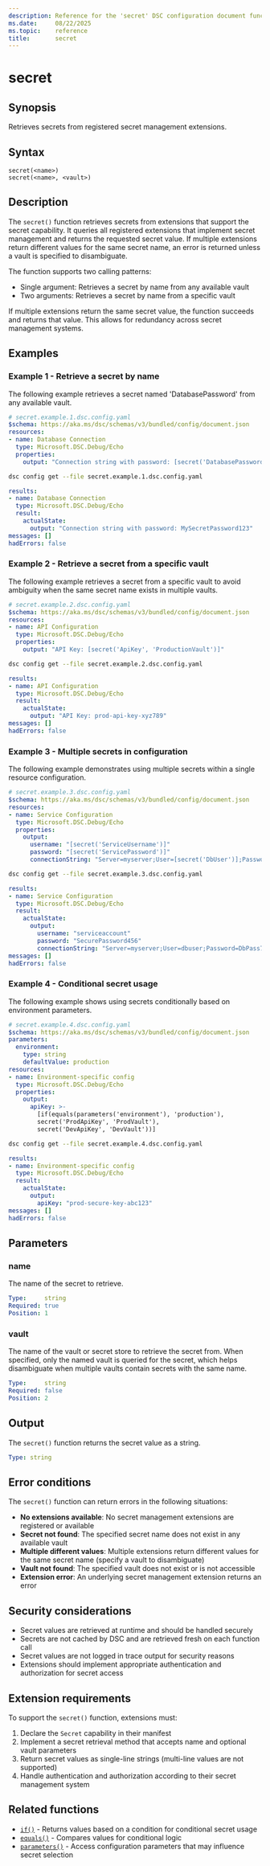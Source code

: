 ```yaml
---
description: Reference for the 'secret' DSC configuration document function
ms.date:     08/22/2025
ms.topic:    reference
title:       secret
---
```


# secret

## Synopsis

Retrieves secrets from registered secret management extensions.

## Syntax

```Syntax
secret(<name>)
secret(<name>, <vault>)
```

## Description

The `secret()` function retrieves secrets from extensions that support the
secret capability. It queries all registered extensions that implement secret
management and returns the requested secret value. If multiple extensions
return different values for the same secret name, an error is returned unless
a vault is specified to disambiguate.

The function supports two calling patterns:

- Single argument: Retrieves a secret by name from any available vault
- Two arguments: Retrieves a secret by name from a specific vault

If multiple extensions return the same secret value, the function succeeds and
returns that value. This allows for redundancy across secret management
systems.

## Examples

### Example 1 - Retrieve a secret by name

The following example retrieves a secret named 'DatabasePassword' from any
available vault.

```yaml
# secret.example.1.dsc.config.yaml
$schema: https://aka.ms/dsc/schemas/v3/bundled/config/document.json
resources:
- name: Database Connection
  type: Microsoft.DSC.Debug/Echo
  properties:
    output: "Connection string with password: [secret('DatabasePassword')]"
```

```bash
dsc config get --file secret.example.1.dsc.config.yaml
```

```yaml
results:
- name: Database Connection
  type: Microsoft.DSC.Debug/Echo
  result:
    actualState:
      output: "Connection string with password: MySecretPassword123"
messages: []
hadErrors: false
```

### Example 2 - Retrieve a secret from a specific vault

The following example retrieves a secret from a specific vault to avoid
ambiguity when the same secret name exists in multiple vaults.

```yaml
# secret.example.2.dsc.config.yaml
$schema: https://aka.ms/dsc/schemas/v3/bundled/config/document.json
resources:
- name: API Configuration
  type: Microsoft.DSC.Debug/Echo
  properties:
    output: "API Key: [secret('ApiKey', 'ProductionVault')]"
```

```bash
dsc config get --file secret.example.2.dsc.config.yaml
```

```yaml
results:
- name: API Configuration
  type: Microsoft.DSC.Debug/Echo
  result:
    actualState:
      output: "API Key: prod-api-key-xyz789"
messages: []
hadErrors: false
```

### Example 3 - Multiple secrets in configuration

The following example demonstrates using multiple secrets within a single
resource configuration.

```yaml
# secret.example.3.dsc.config.yaml
$schema: https://aka.ms/dsc/schemas/v3/bundled/config/document.json
resources:
- name: Service Configuration
  type: Microsoft.DSC.Debug/Echo
  properties:
    output:
      username: "[secret('ServiceUsername')]"
      password: "[secret('ServicePassword')]"
      connectionString: "Server=myserver;User=[secret('DbUser')];Password=[secret('DbPassword')]"
```

```bash
dsc config get --file secret.example.3.dsc.config.yaml
```

```yaml
results:
- name: Service Configuration
  type: Microsoft.DSC.Debug/Echo
  result:
    actualState:
      output:
        username: "serviceaccount"
        password: "SecurePassword456"
        connectionString: "Server=myserver;User=dbuser;Password=DbPass789"
messages: []
hadErrors: false
```

### Example 4 - Conditional secret usage

The following example shows using secrets conditionally based on environment
parameters.

```yaml
# secret.example.4.dsc.config.yaml
$schema: https://aka.ms/dsc/schemas/v3/bundled/config/document.json
parameters:
  environment:
    type: string
    defaultValue: production
resources:
- name: Environment-specific config
  type: Microsoft.DSC.Debug/Echo
  properties:
    output:
      apiKey: >-
        [if(equals(parameters('environment'), 'production'),
        secret('ProdApiKey', 'ProdVault'),
        secret('DevApiKey', 'DevVault'))]
```

```bash
dsc config get --file secret.example.4.dsc.config.yaml
```

```yaml
results:
- name: Environment-specific config
  type: Microsoft.DSC.Debug/Echo
  result:
    actualState:
      output:
        apiKey: "prod-secure-key-abc123"
messages: []
hadErrors: false
```

## Parameters

### name

The name of the secret to retrieve.

```yaml
Type:     string
Required: true
Position: 1
```

### vault

The name of the vault or secret store to retrieve the secret from. When
specified, only the named vault is queried for the secret, which helps
disambiguate when multiple vaults contain secrets with the same name.

```yaml
Type:     string
Required: false
Position: 2
```

## Output

The `secret()` function returns the secret value as a string.

```yaml
Type: string
```

## Error conditions

The `secret()` function can return errors in the following situations:

- **No extensions available**: No secret management extensions are registered
  or available
- **Secret not found**: The specified secret name does not exist in any
  available vault
- **Multiple different values**: Multiple extensions return different values
  for the same secret name (specify a vault to disambiguate)
- **Vault not found**: The specified vault does not exist or is not accessible
- **Extension error**: An underlying secret management extension returns an
  error

## Security considerations

- Secret values are retrieved at runtime and should be handled securely
- Secrets are not cached by DSC and are retrieved fresh on each function call
- Secret values are not logged in trace output for security reasons
- Extensions should implement appropriate authentication and authorization for
  secret access

## Extension requirements

To support the `secret()` function, extensions must:

1. Declare the `Secret` capability in their manifest
2. Implement a secret retrieval method that accepts name and optional vault
   parameters
3. Return secret values as single-line strings (multi-line values are not
   supported)
4. Handle authentication and authorization according to their secret
   management system

## Related functions

- [`if()`][00] - Returns values based on a condition for conditional secret
  usage
- [`equals()`][01] - Compares values for conditional logic
- [`parameters()`][02] - Access configuration parameters that may influence
  secret selection

<!-- Link reference definitions -->
[00]: ./if.md
[01]: ./equals.md
[02]: ./parameters.md
